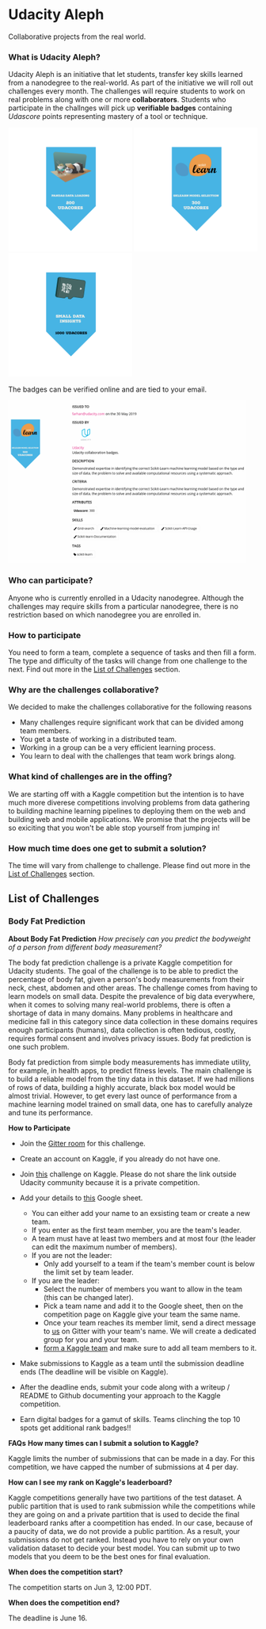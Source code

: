 # Udacity Aleph
Collaborative projects from the real world.

### What is Udacity Aleph?
Udacity Aleph is an initiative that let students, transfer key skills learned from a nanodegree to the real-world. As part of the initiative we will roll out challenges every month. The challenges will require students to work on real problems along with one or more **collaborators**. Students who participate in the challnges will pick up **verifiable badges** containing _Udascore_ points representing mastery of a tool or technique.


<img src=res/pandas_data_loading_200.png width=250/> <img src=res/sklearn-model-selection-300.png width=250/> <img src=res/small_data_insights_1000.png width=250/>

The badges can be verified online and are tied to your email.

<img src=res/farhan-badge-verified.png width=480/>
 
### Who can participate?
Anyone who is currently enrolled in a Udacity nanodegree. Although the challenges may require skills from a particular nanodegree, there is no restriction based on which nanodegree you are enrolled in.

### How to participate
You need to form a team, complete a sequence of tasks and then fill a form. The type and difficulty of the tasks will change from one challenge to the next. Find out more in the [List of Challenges](#List-of-Challenges) section. 

### Why are the challenges collaborative?
We decided to make the challenges collaborative for the following reasons

- Many challenges require significant work that can be divided among team members.
- You get a taste of working in a distributed team.
- Working in a group can be a very efficient learning process.
- You learn to deal with the challenges that team work brings along.

### What kind of challenges are in the offing?
We are starting off with a Kaggle competition but the intention is to have much more diverese competitions involving problems from data gathering to building machine learning pipelines to deploying them on the web and building web and mobile applications. We promise that the projects will be so exiciting that you won't be able stop yourself from jumping in!    

### How much time does one get to submit a solution?
The time will vary from challenge to challenge. Please find out more in the [List of Challenges](#List-of-Challenges) section.


## List of Challenges

### Body Fat Prediction
**About Body Fat Prediction**
_How precisely can you predict the bodyweight of a person from different body measurement?_

The body fat prediction challenge is a private Kaggle competition for Udacity students. The goal of the challenge is to be able to predict the percentage of body fat, given a person's body measurements from their neck, chest, abdomen and other areas. The challenge comes from having to learn models on small data. Despite the prevalence of big data everywhere, when it comes to solving many real-world problems, there is often a shortage of data in many domains. Many problems in healthcare and medicine fall in this category since data collection in these domains requires enough participants (humans), data collection is often tedious, costly, requires formal consent and involves privacy issues. Body fat prediction is one such problem.

Body fat prediction from simple body measurements has immediate utility, for example, in health apps, to predict fitness levels. The main challenge is to build a reliable model from the tiny data in this dataset. If we had millions of rows of data, building a highly accurate, black box model would be almost trivial. However, to get every last ounce of performance from a machine learning model trained on small data, one has to carefully analyze and tune its performance.

**How to Participate**
- Join the [Gitter room](https://gitter.im/Udacity-Aleph/bodyfat#) for this challenge.
- Create an account on Kaggle, if you already do not have one.
- Join [this](https://www.kaggle.com/t/4bd762ba517a4d8ca9c71d6ec0bf19cd) challenge on Kaggle. Please do not share the link outside Udacity community because it is a private competition.
- Add your details to [this](https://docs.google.com/spreadsheets/d/1nm4srsFa1xHal8u4yOAlFk-VKU4I6LC8HZ9jZ_hckMc/edit?usp=sharing) Google sheet. 
  - You can either add your name to an exsisting team or create a new team. 
  - If you enter as the first team member, you are the team's leader.
  - A team must have at least two members and at most four (the leader can edit the maximum number of members).
  - If you are not the leader:
    - Only add yourself to a team if the team's member count is below the limit set by team leader.
  - If you are the leader:
    - Select the number of members you want to allow in the team (this can be changed later).
    - Pick a team name and add it to the Google sheet, then on the competition page on Kaggle give your team the same name.
    - Once your team reaches its member limit, send a direct message to [us](https://gitter.im/fa-ahmad) on Gitter with your  team's name. We will create a dedicated group for you and your team.
    - [form a Kaggle team](https://www.kaggle.com/getting-started/44861) and make sure to add all team members to it.
  
- Make submissions to Kaggle as a team until the submission deadline ends (The deadline will be visible on Kaggle).
- After the deadline ends, submit your code along with a writeup / README to Github documenting your approach to the Kaggle competition.
- Earn digital badges for a gamut of skills. Teams clinching the top 10 spots get additional rank badges!!

**FAQs**
**How many times can I submit a solution to Kaggle?**

Kaggle limits the number of submissions that can be made in a day. For this competition, we have capped the number of submissions at 4 per day.

**How can I see my rank on Kaggle's leaderboard?**

Kaggle competitions generally have two partitions of the test dataset. A public partition that is used to rank submission while the competitions while they are going on and a private partition that is used to decide the final leaderboard ranks after a coompetition has ended. In our case, because of a paucity of data, we do not provide a public partition. As a result, your submissions do not get ranked. Instead you have to rely on your own validation dataset to decide your best model. You can submit up to two models that you deem to be the best ones for final evaluation.

**When does the competition start?** 

The competition starts on Jun 3, 12:00 PDT.

**When does the competition end?**

The deadline is June 16.


